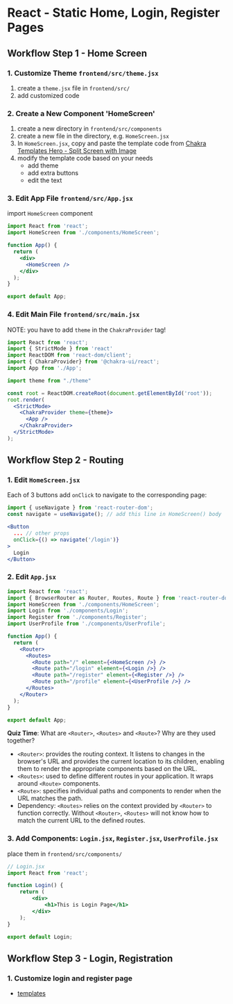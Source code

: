 # React - Static Home, Login, Register Pages

## Workflow Step 1 - Home Screen

### 1. Customize Theme `frontend/src/theme.jsx`
1. create a `theme.jsx` file in `frontend/src/`
2. add customized code

### 2. Create a New Component 'HomeScreen'
1. create a new directory in `frontend/src/components`
2. create a new file in the directory, e.g. `HomeScreen.jsx`
3. In `HomeScreen.jsx`, copy and paste the template code from [Chakra Templates Hero - Split Screen with Image](https://chakra-templates.vercel.app/page-sections/hero)
4. modify the template code based on your needs
    - add theme
    - add extra buttons
    - edit the text

### 3. Edit App File `frontend/src/App.jsx`
import `HomeScreen` component
```jsx
import React from 'react';
import HomeScreen from './components/HomeScreen';

function App() {
  return (
    <div>
      <HomeScreen />
    </div>
  );
}

export default App;
```

### 4. Edit Main File `frontend/src/main.jsx`
NOTE: you have to add `theme` in the `ChakraProvider` tag!
```jsx
import React from 'react';
import { StrictMode } from 'react'
import ReactDOM from 'react-dom/client';
import { ChakraProvider} from '@chakra-ui/react';
import App from './App';

import theme from "./theme"

const root = ReactDOM.createRoot(document.getElementById('root'));
root.render(
  <StrictMode>
    <ChakraProvider theme={theme}>
      <App />
    </ChakraProvider>
  </StrictMode>
);
```

## Workflow Step 2 - Routing
### 1. Edit `HomeScreen.jsx`
Each of 3 buttons add `onClick` to navigate to the corresponding page:
```jsx
import { useNavigate } from 'react-router-dom';
const navigate = useNavigate(); // add this line in HomeScreen() body

<Button 
  ... // other props
  onClick={() => navigate('/login')}
>
  Login
</Button>
```

### 2. Edit `App.jsx`
```jsx
import React from 'react';
import { BrowserRouter as Router, Routes, Route } from 'react-router-dom';
import HomeScreen from './components/HomeScreen';
import Login from './components/Login';
import Register from './components/Register';
import UserProfile from './components/UserProfile';

function App() {
  return (
    <Router>
      <Routes>
        <Route path="/" element={<HomeScreen />} />
        <Route path="/login" element={<Login />} />
        <Route path="/register" element={<Register />} />
        <Route path="/profile" element={<UserProfile />} />
      </Routes>
    </Router>
  );
}

export default App;
```
**Quiz Time**: What are `<Router>`, `<Routes>` and `<Route>`? Why are they used together?
- `<Router>`: provides the routing context. It listens to changes in the browser's URL and provides the current location to its children, enabling them to render the appropriate components based on the URL.
- `<Routes>`: used to define different routes in your application. It wraps around `<Route>` components.
- `<Route>`: specifies individual paths and components to render when the URL matches the path.
- Dependency: `<Routes>` relies on the context provided by `<Router>` to function correctly. Without `<Router>`, `<Routes>` will not know how to match the current URL to the defined routes.



### 3. Add Components: `Login.jsx`, `Register.jsx`, `UserProfile.jsx`
place them in `frontend/src/components/`
```jsx
// Login.jsx
import React from 'react';

function Login() {
    return (
        <div>
            <h1>This is Login Page</h1>
        </div>
    );
}

export default Login;
```

## Workflow Step 3 - Login, Registration
### 1. Customize login and register page
- [templates](https://chakra-templates.vercel.app/forms/authentication)